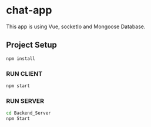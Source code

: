# chat-app

This app is using  Vue, socketIo and Mongoose Database.


## Project Setup

```sh
npm install
```

### RUN CLIENT

```sh
npm start
```

### RUN SERVER

```sh
cd Backend_Server
npm Start
```
<!-- 
### or RUNNING SERVER API

```sh
cd Backend_API
npm Start
``` -->
